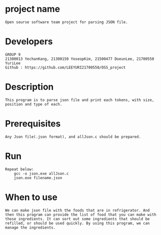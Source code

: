 # project name
	Open sourse software team project for parsing JSON file.

# Developers
	GROUP 9
	21300013 YechanKang, 21300150 YoseopKim, 21500477 DoeunLee, 21700550 YuriLee
	Github : https://github.com/LEEYURI21700550/OSS_project

# Description
	This program is to parse json file and print each tokens, with size, position and type of each. 

# Prerequisites
	Any Json file(.json format), and allJson.c should be prepared.

# Run
	Repeat below: 
		gcc -o json.exe allJson.c
		json.exe filename.json
# When to use
	We can make json file with the foods that are in refrigerator. And then this program can provide the list of food that you can make with those ingredients. It can sort out some ingredients that should be refilled, or should be used quickly. By using this program, we can manage the ingredients. 


